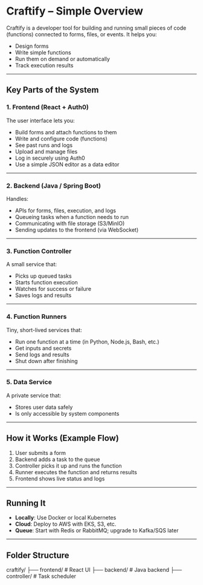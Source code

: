# Craftify – Simple Overview

Craftify is a developer tool for building and running small pieces of code (functions) connected to forms, files, or events. It helps you:

- Design forms
- Write simple functions
- Run them on demand or automatically
- Track execution results

---

## Key Parts of the System

### 1. Frontend (React + Auth0)

The user interface lets you:

- Build forms and attach functions to them
- Write and configure code (functions)
- See past runs and logs
- Upload and manage files
- Log in securely using Auth0
- Use a simple JSON editor as a data editor
---

### 2. Backend (Java / Spring Boot)

Handles:

- APIs for forms, files, execution, and logs
- Queueing tasks when a function needs to run
- Communicating with file storage (S3/MinIO)
- Sending updates to the frontend (via WebSocket)

---

### 3. Function Controller

A small service that:

- Picks up queued tasks
- Starts function execution
- Watches for success or failure
- Saves logs and results

---

### 4. Function Runners

Tiny, short-lived services that:

- Run one function at a time (in Python, Node.js, Bash, etc.)
- Get inputs and secrets
- Send logs and results
- Shut down after finishing

---

### 5. Data Service

A private service that:

- Stores user data safely
- Is only accessible by system components

---

## How it Works (Example Flow)

1. User submits a form
2. Backend adds a task to the queue
3. Controller picks it up and runs the function
4. Runner executes the function and returns results
5. Frontend shows live status and logs

---

## Running It

- **Locally**: Use Docker or local Kubernetes
- **Cloud**: Deploy to AWS with EKS, S3, etc.
- **Queue**: Start with Redis or RabbitMQ; upgrade to Kafka/SQS later

---

## Folder Structure

craftify/
├── frontend/ # React UI
├── backend/ # Java backend
├── controller/ # Task scheduler